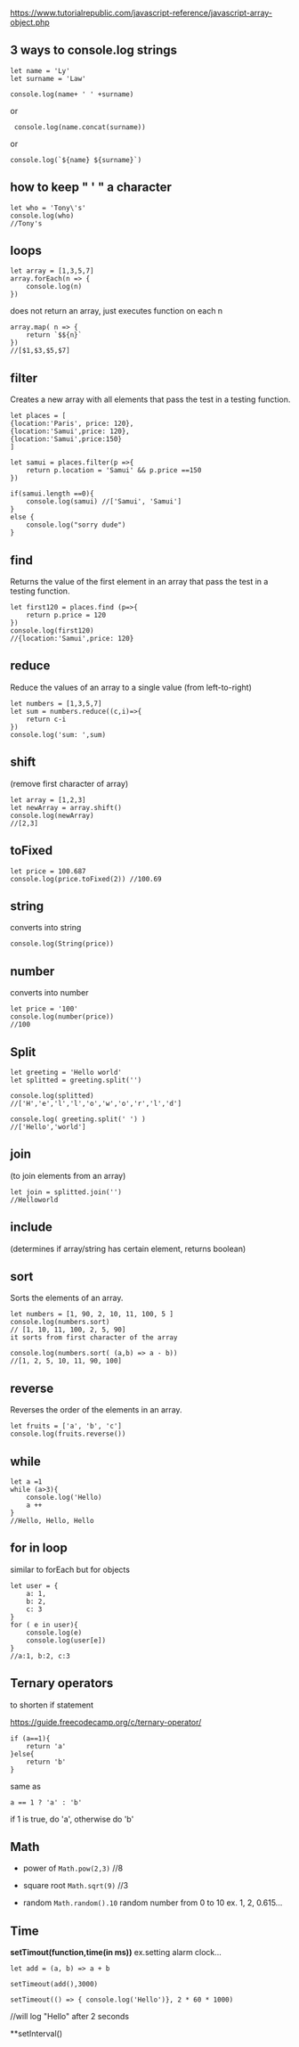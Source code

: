 https://www.tutorialrepublic.com/javascript-reference/javascript-array-object.php


## 3 ways to console.log strings
```
let name = 'Ly'
let surname = 'Law'

console.log(name+ ' ' +surname)
```

or

` console.log(name.concat(surname))`

or

`` console.log(`${name} ${surname}`) ``


## how to keep " ' " a character
```
let who = 'Tony\'s'
console.log(who)
//Tony's
```

## loops

```
let array = [1,3,5,7]
array.forEach(n => {
	console.log(n)
})
```
does not return an array, just executes function on each n

```
array.map( n => {
	return `$${n}`
})
//[$1,$3,$5,$7]
```

## filter
Creates a new array with all elements that pass the test in a testing function.
```
let places = [
{location:'Paris', price: 120},
{location:'Samui',price: 120},
{location:'Samui',price:150}
]

let samui = places.filter(p =>{
	return p.location = 'Samui' && p.price ==150
})

if(samui.length ==0){
	console.log(samui) //['Samui', 'Samui']
}
else {
	console.log("sorry dude")
}
```

## find
Returns the value of the first element in an array that pass the test in a testing function.
```
let first120 = places.find (p=>{
	return p.price = 120
})
console.log(first120)
//{location:'Samui',price: 120}
```

## reduce
Reduce the values of an array to a single value (from left-to-right)
```
let numbers = [1,3,5,7]
let sum = numbers.reduce((c,i)=>{
	return c-i
})
console.log('sum: ',sum)

```

## shift
(remove first character of array)

```
let array = [1,2,3]
let newArray = array.shift()
console.log(newArray)
//[2,3]
```

## toFixed

```
let price = 100.687
console.log(price.toFixed(2)) //100.69
```

## string
converts into string

` console.log(String(price)) `

## number
converts into number

```
let price = '100'
console.log(number(price))
//100
```

## Split
```
let greeting = 'Hello world'
let splitted = greeting.split('')

console.log(splitted)
//['H','e','l','l','o','w','o','r','l','d']

console.log( greeting.split(' ') )
//['Hello','world']
```

## join
(to join elements from an array)

```
let join = splitted.join('')
//Helloworld
```

## include
(determines if array/string has certain element, returns boolean)


## sort
Sorts the elements of an array.

```
let numbers = [1, 90, 2, 10, 11, 100, 5 ]
console.log(numbers.sort)
// [1, 10, 11, 100, 2, 5, 90]
it sorts from first character of the array

console.log(numbers.sort( (a,b) => a - b))
//[1, 2, 5, 10, 11, 90, 100]
```

## reverse
Reverses the order of the elements in an array.
```
let fruits = ['a', 'b', 'c']
console.log(fruits.reverse())
```

## while
```
let a =1
while (a>3){
	console.log('Hello)
	a ++
}
//Hello, Hello, Hello
```

## for in loop
similar to forEach but for objects

```
let user = {
	a: 1,
	b: 2,
	c: 3
}
for ( e in user){
	console.log(e)
	console.log(user[e])
}
//a:1, b:2, c:3
```

## Ternary operators
to shorten if statement

https://guide.freecodecamp.org/c/ternary-operator/


```
if (a==1){
	return 'a'
}else{
	return 'b'
}
```
same as

` a == 1 ? 'a' : 'b'  `

if 1 is true, do 'a', otherwise do 'b'

## Math
- power of
` Math.pow(2,3) `
//8

- square root
` Math.sqrt(9) `
//3

- random
` Math.random().10 `
random number from 0 to 10
ex. 1, 2, 0.615...


## Time

**setTimout(function,time(in ms))**
ex.setting alarm clock...
```
let add = (a, b) => a + b

setTimeout(add(),3000)
```

```
setTimeout(() => { console.log('Hello')}, 2 * 60 * 1000)
```
//will log "Hello" after 2 seconds

**setInterval()
